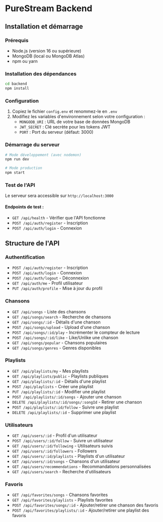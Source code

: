 # PureStream Backend

## Installation et démarrage

### Prérequis
- Node.js (version 16 ou supérieure)
- MongoDB (local ou MongoDB Atlas)
- npm ou yarn

### Installation des dépendances
```bash
cd backend
npm install
```

### Configuration
1. Copiez le fichier `config.env` et renommez-le en `.env`
2. Modifiez les variables d'environnement selon votre configuration :
   - `MONGODB_URI` : URL de votre base de données MongoDB
   - `JWT_SECRET` : Clé secrète pour les tokens JWT
   - `PORT` : Port du serveur (défaut: 3000)

### Démarrage du serveur
```bash
# Mode développement (avec nodemon)
npm run dev

# Mode production
npm start
```

### Test de l'API
Le serveur sera accessible sur `http://localhost:3000`

#### Endpoints de test :
- `GET /api/health` - Vérifier que l'API fonctionne
- `POST /api/auth/register` - Inscription
- `POST /api/auth/login` - Connexion

## Structure de l'API

### Authentification
- `POST /api/auth/register` - Inscription
- `POST /api/auth/login` - Connexion
- `POST /api/auth/logout` - Déconnexion
- `GET /api/auth/me` - Profil utilisateur
- `PUT /api/auth/profile` - Mise à jour du profil

### Chansons
- `GET /api/songs` - Liste des chansons
- `GET /api/songs/search` - Recherche de chansons
- `GET /api/songs/:id` - Détails d'une chanson
- `POST /api/songs/upload` - Upload d'une chanson
- `POST /api/songs/:id/play` - Incrémenter le compteur de lecture
- `POST /api/songs/:id/like` - Like/Unlike une chanson
- `GET /api/songs/popular` - Chansons populaires
- `GET /api/songs/genres` - Genres disponibles

### Playlists
- `GET /api/playlists/my` - Mes playlists
- `GET /api/playlists/public` - Playlists publiques
- `GET /api/playlists/:id` - Détails d'une playlist
- `POST /api/playlists` - Créer une playlist
- `PUT /api/playlists/:id` - Modifier une playlist
- `POST /api/playlists/:id/songs` - Ajouter une chanson
- `DELETE /api/playlists/:id/songs/:songId` - Retirer une chanson
- `POST /api/playlists/:id/follow` - Suivre une playlist
- `DELETE /api/playlists/:id` - Supprimer une playlist

### Utilisateurs
- `GET /api/users/:id` - Profil d'un utilisateur
- `POST /api/users/:id/follow` - Suivre un utilisateur
- `GET /api/users/:id/following` - Utilisateurs suivis
- `GET /api/users/:id/followers` - Followers
- `GET /api/users/:id/playlists` - Playlists d'un utilisateur
- `GET /api/users/:id/songs` - Chansons d'un utilisateur
- `GET /api/users/recommendations` - Recommandations personnalisées
- `GET /api/users/search` - Recherche d'utilisateurs

### Favoris
- `GET /api/favorites/songs` - Chansons favorites
- `GET /api/favorites/playlists` - Playlists favorites
- `POST /api/favorites/songs/:id` - Ajouter/retirer une chanson des favoris
- `POST /api/favorites/playlists/:id` - Ajouter/retirer une playlist des favoris 